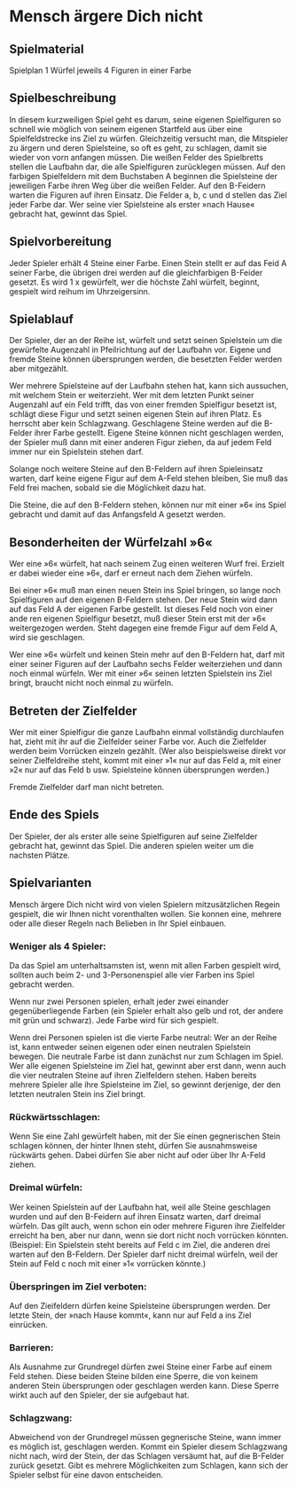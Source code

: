 # Mensch ärgere Dich nicht #

## Spielmaterial ##
Spielplan
1 Würfel
jeweils 4 Figuren in einer Farbe

## Spielbeschreibung ##
In diesem kurzweiligen Spiel geht es darum, seine eigenen Spielfiguren so schnell wie möglich von seinem eigenen Startfeld aus über eine Spielfeldstrecke ins Ziel zu würfen. Gleichzeitig versucht man, die Mitspieler zu ärgern und deren Spielsteine, so oft es geht, zu schlagen, damit sie wieder von vorn anfangen müssen.
Die weißen Felder des Spielbretts stellen die Laufbahn dar, die alle Spielfiguren zurücklegen müssen. Auf den farbigen Spielfeldern mit dem Buchstaben A beginnen die Spielsteine der jeweiligen Farbe ihren Weg über die weißen Felder. Auf den B-Feidern warten die Figuren auf ihren Einsatz. Die Felder a, b, c und d stellen das Ziel jeder Farbe dar. Wer seine vier Spielsteine als erster »nach Hause« gebracht hat, gewinnt das Spiel.

## Spielvorbereitung ##
Jeder Spieler erhält 4 Steine einer Farbe. Einen Stein stellt er auf das Feid A seiner Farbe, die übrigen drei werden auf die gleichfarbigen B-Feider gesetzt. Es wird 1 x gewürfelt, wer die höchste Zahl würfelt, beginnt,
gespielt wird reihum im Uhrzeigersinn. 

## Spielablauf ##
Der Spieler, der an der Reihe ist, würfelt und setzt seinen
Spielstein um die gewürfelte Augenzahl in Pfeilrichtung auf
der Laufbahn vor. Eigene und fremde Steine können übersprungen
werden, die besetzten Felder werden aber mitgezählt.

Wer mehrere Spielsteine auf der Laufbahn stehen hat, kann sich aussuchen, mit welchem Stein er weiterzieht.
Wer mit dem letzten Punkt seiner Augenzahl auf ein Feld trifft, das von einer fremden Spielfigur besetzt ist, schlägt diese Figur und setzt seinen eigenen Stein auf ihren Platz.
Es herrscht aber kein Schlagzwang. Geschlagene Steine werden auf die B-Felder ihrer Farbe gestellt. Eigene Steine können nicht geschlagen werden, der Spieler muß dann mit einer anderen Figur ziehen, da auf jedem Feld immer nur ein Spielstein stehen darf.

Solange noch weitere Steine auf den B-Feldern auf ihren Spieleinsatz warten, darf keine eigene Figur auf dem A-Feld stehen bleiben, Sie muß das Feld frei machen, sobald sie die Möglichkeit dazu hat.

Die Steine, die auf den B-Feldern stehen, können nur mit einer »6« ins Spiel gebracht und damit auf das Anfangsfeld A gesetzt werden.

## Besonderheiten der Würfelzahl »6« ##
Wer eine »6« würfelt, hat nach seinem Zug einen weiteren Wurf frei. Erzielt er dabei wieder eine »6«, darf er erneut nach dem Ziehen würfeln.

Bei einer »6« muß man einen neuen Stein ins Spiel bringen, so lange noch Spielfiguren auf den eigenen B-Feldern
stehen. Der neue Stein wird dann auf das Feld A der eigenen Farbe gestellt. Ist dieses Feld noch von einer ande ren eigenen Spielfigur besetzt, muß dieser Stein erst mit der »6« weitergezogen werden. Steht dagegen eine fremde Figur auf dem Feld A, wird sie geschlagen.

Wer eine »6« würfelt und keinen Stein mehr auf den B-Feldern hat, darf mit einer seiner Figuren auf der Laufbahn sechs Felder weiterziehen und dann noch einmal würfeln. Wer mit einer »6« seinen letzten Spielstein ins Ziel bringt, braucht nicht noch einmal zu würfeln.

## Betreten der Zielfelder ##
Wer mit einer Spielfigur die ganze Laufbahn einmal vollständig durchlaufen hat, zieht mit ihr auf die Zielfelder seiner Farbe vor. Auch die Zielfelder werden beim Vorrücken einzeln gezählt. (Wer also beispielsweise direkt vor seiner Zielfeldreihe steht, kommt mit einer »1« nur auf das Feld a, mit einer »2« nur auf das Feld b usw. Spielsteine können übersprungen werden.)

Fremde Zielfelder darf man nicht betreten.

## Ende des Spiels ##
Der Spieler, der als erster alle seine Spielfiguren auf seine Zielfelder gebracht hat, gewinnt das Spiel. Die anderen spielen weiter um die nachsten Plätze.

## Spielvarianten ##
Mensch ärgere Dich nicht wird von vielen Spielern mitzusätzlichen Regein gespielt, die wir Ihnen nicht vorenthalten wollen. Sie konnen eine, mehrere oder alle dieser Regeln nach Belieben in Ihr Spiel einbauen.

### Weniger als 4 Spieler: ###
Da das Spiel am unterhaltsamsten ist, wenn mit allen Farben gespielt wird, sollten auch beim 2- und 3-Personenspiel alle vier Farben ins Spiel gebracht werden.

Wenn nur zwei Personen spielen, erhalt jeder zwei einander gegenüberliegende Farben (ein Spieler erhalt also gelb und rot, der andere mit grün und schwarz). Jede Farbe wird für sich gespielt.

Wenn drei Personen spielen ist die vierte Farbe neutral:
Wer an der Reihe ist, kann entweder seinen eigenen oder einen neutralen Spielstein bewegen. Die neutrale Farbe ist dann zunächst nur zum Schlagen im Spiel. Wer alle eigenen Spielsteine im Ziel hat, gewinnt aber erst dann, wenn auch die vier neutralen Steine auf ihren Zielfeldern stehen. Haben bereits mehrere Spieler alle ihre Spielsteine im Ziel, so gewinnt derjenige, der den letzten neutralen Stein ins Ziel bringt.

### Rückwärtsschlagen: ###
Wenn Sie eine Zahl gewürfelt haben, mit der Sie einen gegnerischen Stein schlagen können, der hinter Ihnen steht, dürfen Sie ausnahmsweise rückwärts gehen. Dabei dürfen Sie aber nicht auf oder über Ihr A-Feld ziehen.

### Dreimal würfeln: ###
Wer keinen Spielstein auf der Laufbahn hat, weil alle Steine geschlagen wurden und auf den B-Feidern auf ihren
Einsatz warten, darf dreimal würfeln. Das gilt auch, wenn schon ein oder mehrere Figuren ihre Zielfelder erreicht ha ben, aber nur dann, wenn sie dort nicht noch vorrücken könnten. (Beispiel: Ein Spielstein steht bereits auf Feld c im Ziel, die anderen drei warten auf den B-Feldern. Der Spieler darf nicht dreimal würfeln, weil der Stein auf Feld c noch mit einer »1« vorrücken könnte.)

### Überspringen im Ziel verboten: ###
Auf den Zieifeldern dürfen keine Spielsteine übersprungen werden. Der letzte Stein, der »nach Hause kommt«, kann nur auf Feld a ins Ziel einrücken.

### Barrieren: ###
Als Ausnahme zur Grundregel dürfen zwei Steine einer Farbe auf einem Feld stehen. Diese beiden Steine bilden eine Sperre, die von keinem anderen Stein übersprungen oder geschlagen werden kann. Diese Sperre wirkt auch auf den Spieler, der sie aufgebaut hat.

### Schlagzwang: ###
Abweichend von der Grundregel müssen gegnerische Steine, wann immer es möglich ist, geschlagen werden. Kommt ein Spieler diesem Schlagzwang nicht nach, wird der Stein, der das Schlagen versäumt hat, auf die B-Felder zurück gesetzt. Gibt es mehrere Möglichkeiten zum Schlagen, kann sich der Spieler selbst für eine davon entscheiden.
